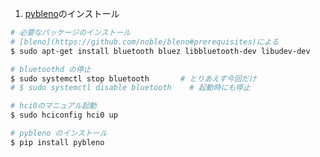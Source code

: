 1. [pybleno](https://github.com/Adam-Langley/pybleno)のインストール

```bash
# 必要なパッケージのインストール
# [bleno](https://github.com/noble/bleno#prerequisites)による
$ sudo apt-get install bluetooth bluez libbluetooth-dev libudev-dev

# bluetoothd の停止
$ sudo systemctl stop bluetooth       # とりあえず今回だけ
# $ sudo systemctl disable bluetooth    # 起動時にも停止

# hci0のマニュアル起動
$ sudo hciconfig hci0 up

# pybleno のインストール
$ pip install pybleno

